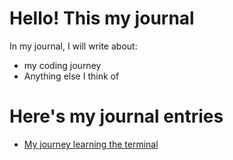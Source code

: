 # Hello! This my journal

In my journal, I will write about:

- my coding journey
- Anything else I think of

# Here's my journal entries

- [My journey learning the terminal](terminal.md)
